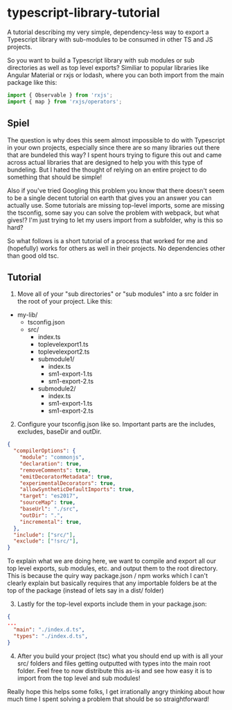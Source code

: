 # typescript-library-tutorial
A tutorial describing my very simple, dependency-less way to export a Typescript library with sub-modules to be consumed in other TS and JS projects.


So you want to build a Typescript library with sub modules or sub directories as well as top level exports? Similiar to popular libraries like Angular Material or rxjs or lodash, where you can both import from the main package like this:

```ts
import { Observable } from 'rxjs';
import { map } from 'rxjs/operators';
```
## Spiel

The question is why does this seem almost impossible to do with Typescript in your own projects, especially since there are so many libraries out there that are bundeled this way? I spent hours trying to figure this out and came across actual libraries that are designed to help you with this type of bundeling. But I hated the thought of relying on an entire project to do something that should be simple!

Also if you've tried Googling this problem you know that there doesn't seem to be a single decent tutorial on earth that gives you an answer you can actually use. Some tutorials are missing top-level imports, some are missing the tsconfig, some say you can solve the problem with webpack, but what gives!? I'm just trying to let my users import from a subfolder, why is this so hard?

So what follows is a short tutorial of a process that worked for me and (hopefully) works for others as well in their projects. No dependencies other than good old tsc.

## Tutorial

1. Move all of your "sub directories" or "sub modules" into a src folder in the root of your project. Like this:

- my-lib/
  - tsconfig.json
  - src/
    - index.ts
    - toplevelexport1.ts
    - toplevelexport2.ts
    - submodule1/
      - index.ts
      - sm1-export-1.ts
      - sm1-export-2.ts
    - submodule2/
      - index.ts
      - sm1-export-1.ts
      - sm1-export-2.ts

2. Configure your tsconfig.json like so. Important parts are the includes, excludes, baseDir and outDir.

```json
{
  "compilerOptions": {
    "module": "commonjs",
    "declaration": true,
    "removeComments": true,
    "emitDecoratorMetadata": true,
    "experimentalDecorators": true,
    "allowSyntheticDefaultImports": true,
    "target": "es2017",
    "sourceMap": true,
    "baseUrl": "./src",
    "outDir": ".",
    "incremental": true,
  },
  "include": ["src/"],
  "exclude": ["!src/"],
}
```

To explain what we are doing here, we want to compile and export all our top level exports, sub modules, etc. and output them to the root directory. This is because the quiry way package.json / npm works which I can't clearly explain but basically requires that any importable folders be at the top of the package (instead of lets say in a dist/ folder)

3. Lastly for the top-level exports include them in your package.json:

```json
{
...
  "main": "./index.d.ts",
  "types": "./index.d.ts",
}
```

4. After you build your project (tsc) what you should end up with is all your src/ folders and files getting outputted with types into the main root folder. Feel free to now distribute this as-is and see how easy it is to import from the top level and sub modules!

Really hope this helps some folks, I get irrationally angry thinking about how much time I spent solving a problem that should be so straightforward!
    
